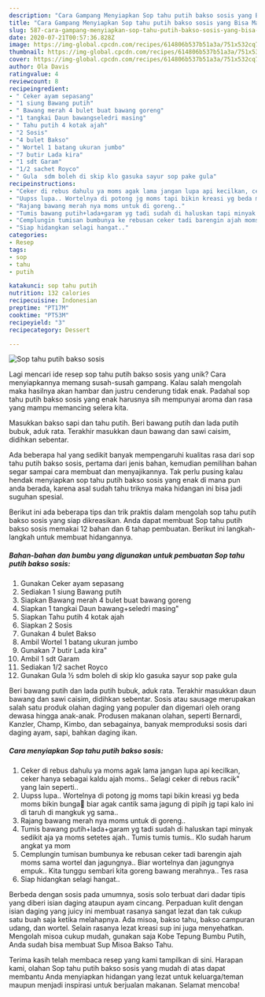 ```yaml
---
description: "Cara Gampang Menyiapkan Sop tahu putih bakso sosis yang Bisa Manjain Lidah"
title: "Cara Gampang Menyiapkan Sop tahu putih bakso sosis yang Bisa Manjain Lidah"
slug: 587-cara-gampang-menyiapkan-sop-tahu-putih-bakso-sosis-yang-bisa-manjain-lidah
date: 2020-07-21T00:57:36.828Z
image: https://img-global.cpcdn.com/recipes/614806b537b51a3a/751x532cq70/sop-tahu-putih-bakso-sosis-foto-resep-utama.jpg
thumbnail: https://img-global.cpcdn.com/recipes/614806b537b51a3a/751x532cq70/sop-tahu-putih-bakso-sosis-foto-resep-utama.jpg
cover: https://img-global.cpcdn.com/recipes/614806b537b51a3a/751x532cq70/sop-tahu-putih-bakso-sosis-foto-resep-utama.jpg
author: Ola Davis
ratingvalue: 4
reviewcount: 8
recipeingredient:
- " Ceker ayam sepasang"
- "1 siung Bawang putih"
- " Bawang merah 4 bulet buat bawang goreng"
- "1 tangkai Daun bawangseledri masing"
- " Tahu putih 4 kotak ajah"
- "2 Sosis"
- "4 bulet Bakso"
- " Wortel 1 batang ukuran jumbo"
- "7 butir Lada kira"
- "1 sdt Garam"
- "1/2 sachet Royco"
- " Gula  sdm boleh di skip klo gasuka sayur sop pake gula"
recipeinstructions:
- "Ceker di rebus dahulu ya moms agak lama jangan lupa api kecilkan, ceker hanya sebagai kaldu ajah moms.. Selagi ceker di rebus racik&#34; yang lain seperti.."
- "Uupss lupa.. Wortelnya di potong jg moms tapi bikin kreasi yg beda moms bikin bunga🌼 biar agak cantik sama jagung di pipih jg tapi kalo ini di taruh di mangkuk yg sama.."
- "Rajang bawang merah nya moms untuk di goreng.."
- "Tumis bawang putih+lada+garam yg tadi sudah di haluskan tapi minyak sedikit aja ya moms setetes ajah.. Tumis tumis tumis.. Klo sudah harum angkat ya mom"
- "Cemplungin tumisan bumbunya ke rebusan ceker tadi barengin ajah moms sama wortel dan jagungnya.. Biar wortelnya dan jagungnya empuk.. Kita tunggu sembari kita goreng bawang merahnya.. Tes rasa"
- "Siap hidangkan selagi hangat.."
categories:
- Resep
tags:
- sop
- tahu
- putih

katakunci: sop tahu putih 
nutrition: 132 calories
recipecuisine: Indonesian
preptime: "PT17M"
cooktime: "PT53M"
recipeyield: "3"
recipecategory: Dessert

---
```



![Sop tahu putih bakso sosis](https://img-global.cpcdn.com/recipes/614806b537b51a3a/751x532cq70/sop-tahu-putih-bakso-sosis-foto-resep-utama.jpg)

Lagi mencari ide resep sop tahu putih bakso sosis yang unik? Cara menyiapkannya memang susah-susah gampang. Kalau salah mengolah maka hasilnya akan hambar dan justru cenderung tidak enak. Padahal sop tahu putih bakso sosis yang enak harusnya sih mempunyai aroma dan rasa yang mampu memancing selera kita.

Masukkan bakso sapi dan tahu putih. Beri bawang putih dan lada putih bubuk, aduk rata. Terakhir masukkan daun bawang dan sawi caisim, didihkan sebentar.

Ada beberapa hal yang sedikit banyak mempengaruhi kualitas rasa dari sop tahu putih bakso sosis, pertama dari jenis bahan, kemudian pemilihan bahan segar sampai cara membuat dan menyajikannya. Tak perlu pusing kalau hendak menyiapkan sop tahu putih bakso sosis yang enak di mana pun anda berada, karena asal sudah tahu triknya maka hidangan ini bisa jadi suguhan spesial.


Berikut ini ada beberapa tips dan trik praktis dalam mengolah sop tahu putih bakso sosis yang siap dikreasikan. Anda dapat membuat Sop tahu putih bakso sosis memakai 12 bahan dan 6 tahap pembuatan. Berikut ini langkah-langkah untuk membuat hidangannya.

<!--inarticleads1-->

##### Bahan-bahan dan bumbu yang digunakan untuk pembuatan Sop tahu putih bakso sosis:

1. Gunakan  Ceker ayam sepasang
1. Sediakan 1 siung Bawang putih
1. Siapkan  Bawang merah 4 bulet buat bawang goreng
1. Siapkan 1 tangkai Daun bawang+seledri masing&#34;
1. Siapkan  Tahu putih 4 kotak ajah
1. Siapkan 2 Sosis
1. Gunakan 4 bulet Bakso
1. Ambil  Wortel 1 batang ukuran jumbo
1. Gunakan 7 butir Lada kira&#34;
1. Ambil 1 sdt Garam
1. Sediakan 1/2 sachet Royco
1. Gunakan  Gula ½ sdm boleh di skip klo gasuka sayur sop pake gula


Beri bawang putih dan lada putih bubuk, aduk rata. Terakhir masukkan daun bawang dan sawi caisim, didihkan sebentar. Sosis atau sausage merupakan salah satu produk olahan daging yang populer dan digemari oleh orang dewasa hingga anak-anak. Produsen makanan olahan, seperti Bernardi, Kanzler, Champ, Kimbo, dan sebagainya, banyak memproduksi sosis dari daging ayam, sapi, bahkan daging ikan. 

<!--inarticleads2-->

##### Cara menyiapkan Sop tahu putih bakso sosis:

1. Ceker di rebus dahulu ya moms agak lama jangan lupa api kecilkan, ceker hanya sebagai kaldu ajah moms.. Selagi ceker di rebus racik&#34; yang lain seperti..
1. Uupss lupa.. Wortelnya di potong jg moms tapi bikin kreasi yg beda moms bikin bunga🌼 biar agak cantik sama jagung di pipih jg tapi kalo ini di taruh di mangkuk yg sama..
1. Rajang bawang merah nya moms untuk di goreng..
1. Tumis bawang putih+lada+garam yg tadi sudah di haluskan tapi minyak sedikit aja ya moms setetes ajah.. Tumis tumis tumis.. Klo sudah harum angkat ya mom
1. Cemplungin tumisan bumbunya ke rebusan ceker tadi barengin ajah moms sama wortel dan jagungnya.. Biar wortelnya dan jagungnya empuk.. Kita tunggu sembari kita goreng bawang merahnya.. Tes rasa
1. Siap hidangkan selagi hangat..


Berbeda dengan sosis pada umumnya, sosis solo terbuat dari dadar tipis yang diberi isian daging ataupun ayam cincang. Perpaduan kulit dengan isian daging yang juicy ini membuat rasanya sangat lezat dan tak cukup satu buah saja ketika melahapnya. Ada misoa, bakso tahu, bakso campuran udang, dan wortel. Selain rasanya lezat kreasi sup ini juga menyehatkan. Mengolah misoa cukup mudah, gunakan saja Kobe Tepung Bumbu Putih, Anda sudah bisa membuat Sup Misoa Bakso Tahu. 

Terima kasih telah membaca resep yang kami tampilkan di sini. Harapan kami, olahan Sop tahu putih bakso sosis yang mudah di atas dapat membantu Anda menyiapkan hidangan yang lezat untuk keluarga/teman maupun menjadi inspirasi untuk berjualan makanan. Selamat mencoba!
